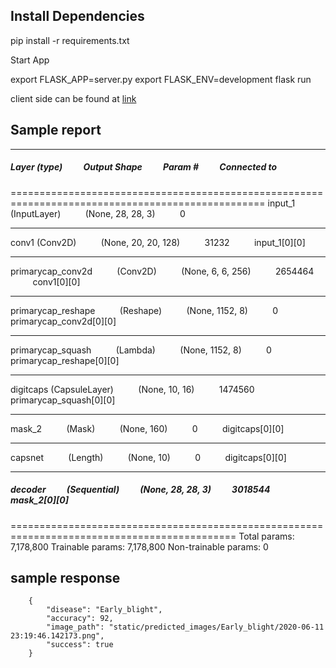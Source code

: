 ## Install Dependencies
pip install -r requirements.txt

Start App

export FLASK_APP=server.py
export FLASK_ENV=development
flask run

client side can be found at [link](https://github.com/Tobenna-KA/mimeai/)

## Sample report


__________________________________________________________________________________________________
##### Layer (type)      &nbsp;&nbsp;&nbsp;&nbsp;&nbsp;&nbsp;&nbsp;&nbsp;              Output Shape    &nbsp;&nbsp;&nbsp;&nbsp;&nbsp;&nbsp;&nbsp;&nbsp;     Param #   &nbsp;&nbsp;&nbsp;&nbsp;&nbsp;&nbsp;&nbsp;&nbsp;  Connected to                     
==================================================================================================
input_1 &nbsp;&nbsp;&nbsp;&nbsp;&nbsp;&nbsp;&nbsp;&nbsp; (InputLayer) &nbsp;&nbsp;&nbsp;&nbsp;&nbsp;&nbsp;&nbsp;&nbsp;  (None, 28, 28, 3)  &nbsp;&nbsp;&nbsp;&nbsp;&nbsp;&nbsp;&nbsp;&nbsp;  0                                            
__________________________________________________________________________________________________
conv1 (Conv2D)     &nbsp;&nbsp;&nbsp;&nbsp;&nbsp;&nbsp;&nbsp;&nbsp;  (None, 20, 20, 128) &nbsp;&nbsp;&nbsp;&nbsp;&nbsp;&nbsp;&nbsp;&nbsp; 31232   &nbsp;&nbsp;&nbsp;&nbsp;&nbsp;&nbsp;&nbsp;&nbsp;  input_1[0][0]                    
__________________________________________________________________________________________________
primarycap_conv2d &nbsp;&nbsp;&nbsp;&nbsp;&nbsp;&nbsp;&nbsp;&nbsp; (Conv2D)  &nbsp;&nbsp;&nbsp;&nbsp;&nbsp;&nbsp;&nbsp;&nbsp;    (None, 6, 6, 256) &nbsp;&nbsp;&nbsp;&nbsp;&nbsp;&nbsp;&nbsp;&nbsp;   2654464  &nbsp;&nbsp;&nbsp;&nbsp;&nbsp;&nbsp;&nbsp;&nbsp;   conv1[0][0]                      
__________________________________________________________________________________________________
primarycap_reshape &nbsp;&nbsp;&nbsp;&nbsp;&nbsp;&nbsp;&nbsp;&nbsp; (Reshape) &nbsp;&nbsp;&nbsp;&nbsp;&nbsp;&nbsp;&nbsp;&nbsp;   (None, 1152, 8)    &nbsp;&nbsp;&nbsp;&nbsp;&nbsp;&nbsp;&nbsp;&nbsp;  0           &nbsp;&nbsp;&nbsp;&nbsp;&nbsp;&nbsp;&nbsp;&nbsp; primarycap_conv2d[0][0]          
__________________________________________________________________________________________________
primarycap_squash &nbsp;&nbsp;&nbsp;&nbsp;&nbsp;&nbsp;&nbsp;&nbsp; (Lambda)  &nbsp;&nbsp;&nbsp;&nbsp;&nbsp;&nbsp;&nbsp;&nbsp;    (None, 1152, 8)  &nbsp;&nbsp;&nbsp;&nbsp;&nbsp;&nbsp;&nbsp;&nbsp;    0       &nbsp;&nbsp;&nbsp;&nbsp;&nbsp;&nbsp;&nbsp;&nbsp;    primarycap_reshape[0][0]         
__________________________________________________________________________________________________
digitcaps (CapsuleLayer)   &nbsp;&nbsp;&nbsp;&nbsp;&nbsp;&nbsp;&nbsp;&nbsp;     (None, 10, 16)    &nbsp;&nbsp;&nbsp;&nbsp;&nbsp;&nbsp;&nbsp;&nbsp;   1474560 &nbsp;&nbsp;&nbsp;&nbsp;&nbsp;&nbsp;&nbsp;&nbsp;    primarycap_squash[0][0]          
__________________________________________________________________________________________________
mask_2 &nbsp;&nbsp;&nbsp;&nbsp;&nbsp;&nbsp;&nbsp;&nbsp; (Mask)     &nbsp;&nbsp;&nbsp;&nbsp;&nbsp;&nbsp;&nbsp;&nbsp;              (None, 160)     &nbsp;&nbsp;&nbsp;&nbsp;&nbsp;&nbsp;&nbsp;&nbsp;     0      &nbsp;&nbsp;&nbsp;&nbsp;&nbsp;&nbsp;&nbsp;&nbsp;     digitcaps[0][0]                  
__________________________________________________________________________________________________
capsnet &nbsp;&nbsp;&nbsp;&nbsp;&nbsp;&nbsp;&nbsp;&nbsp; (Length)   &nbsp;&nbsp;&nbsp;&nbsp;&nbsp;&nbsp;&nbsp;&nbsp;             (None, 10)     &nbsp;&nbsp;&nbsp;&nbsp;&nbsp;&nbsp;&nbsp;&nbsp;      0     &nbsp;&nbsp;&nbsp;&nbsp;&nbsp;&nbsp;&nbsp;&nbsp;      digitcaps[0][0]                  
__________________________________________________________________________________________________
##### decoder &nbsp;&nbsp;&nbsp;&nbsp;&nbsp;&nbsp;&nbsp;&nbsp; (Sequential)  &nbsp;&nbsp;&nbsp;&nbsp;&nbsp;&nbsp;&nbsp;&nbsp;          (None, 28, 28, 3) &nbsp;&nbsp;&nbsp;&nbsp;&nbsp;&nbsp;&nbsp;&nbsp;   3018544  &nbsp;&nbsp;&nbsp;&nbsp;&nbsp;&nbsp;&nbsp;&nbsp;   mask_2[0][0]                     
=============================================================================================
Total params: 7,178,800
Trainable params: 7,178,800
Non-trainable params: 0

## sample response

```
    {
        "disease": "Early_blight",
        "accuracy": 92, 
        "image_path": "static/predicted_images/Early_blight/2020-06-11 23:19:46.142173.png",
        "success": true
    }
``` 

